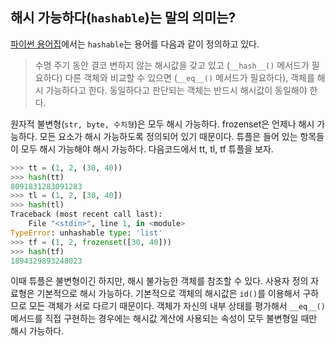 ## 해시 가능하다(`hashable`)는 말의 의미는?
[파이썬 용어집](http://bit.ly/1K4qjwE)에서는 `hashable`는 용어를 다음과 같이 정의하고 있다.
> 수명 주기 동안 결코 변하지 않는 해시값을 갖고 있고 (`__hash__()` 메서드가 필요하다) 다른 객체와 비교할 수 있으면 (`__eq__()` 메서드가 필요하다), 객체를 해시 가능하다고 한다. 동일하다고 판단되는 객체는 반드시 해시값이 동일해야 한다.

원자적 불변형(`str, byte, 수치형`)은 모두 해시 가능하다. frozenset은 언제나 해시 가능하다. 모든 요소가 해시 가능하도록 정의되어 있기 때문이다. 튜플은 들어 있는 항목들이 모두 해시 가능해야 해시 가능하다. 다음코드에서 tt, tl, tf 튜플을 보자.
```Python
>>> tt = (1, 2, (30, 40))
>>> hash(tt)
8091831283091283
>>> tl = (1, 2, [30, 40])
>>> hash(tl)
Traceback (most recent call last):
    File "<stdin>", line 1, in <module>
TypeError: unhashable type: 'list'
>>> tf = (1, 2, frozenset([30, 40]))
>>> hash(tf)
1894329893248023
```
이때 튜플은 불변형이긴 하지만, 해시 불가능한 객체를 참조할 수 있다. 사용자 정의 자료형은 기본적으로 해시 가능하다. 기본적으로 객체의 해시값은 `id()`를 이용해서 구하므로 모든 객체가 서로 다르기 때문이다. 객체가 자신의 내부 상태를 평가해서 `__eq__()` 메서드를 직접 구현하는 경우에는 해시값 계산에 사용되는 속성이 모두 불변형일 때만 해시 가능하다.